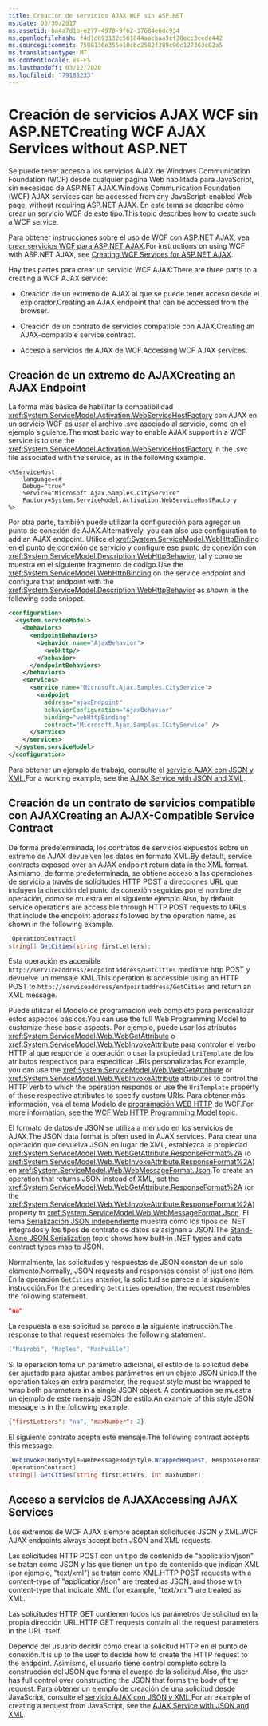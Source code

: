 ```yaml
---
title: Creación de servicios AJAX WCF sin ASP.NET
ms.date: 03/30/2017
ms.assetid: ba4a7d1b-e277-4978-9f62-37684e6dc934
ms.openlocfilehash: f4d1d093132c501844aacbaa9cf28ecc3cede442
ms.sourcegitcommit: 7588136e355e10cbc2582f389c90c127363c02a5
ms.translationtype: MT
ms.contentlocale: es-ES
ms.lasthandoff: 03/12/2020
ms.locfileid: "79185233"
---
```

# <a name="creating-wcf-ajax-services-without-aspnet"></a><span data-ttu-id="1fe4c-102">Creación de servicios AJAX WCF sin ASP.NET</span><span class="sxs-lookup"><span data-stu-id="1fe4c-102">Creating WCF AJAX Services without ASP.NET</span></span>
<span data-ttu-id="1fe4c-103">Se puede tener acceso a los servicios AJAX de Windows Communication Foundation (WCF) desde cualquier página Web habilitada para JavaScript, sin necesidad de ASP.NET AJAX.</span><span class="sxs-lookup"><span data-stu-id="1fe4c-103">Windows Communication Foundation (WCF) AJAX services can be accessed from any JavaScript-enabled Web page, without requiring ASP.NET AJAX.</span></span> <span data-ttu-id="1fe4c-104">En este tema se describe cómo crear un servicio WCF de este tipo.</span><span class="sxs-lookup"><span data-stu-id="1fe4c-104">This topic describes how to create such a WCF service.</span></span>  
  
 <span data-ttu-id="1fe4c-105">Para obtener instrucciones sobre el uso de WCF con ASP.NET AJAX, vea [crear servicios WCF para ASP.NET AJAX](../../../../docs/framework/wcf/feature-details/creating-wcf-services-for-aspnet-ajax.md).</span><span class="sxs-lookup"><span data-stu-id="1fe4c-105">For instructions on using WCF with ASP.NET AJAX, see [Creating WCF Services for ASP.NET AJAX](../../../../docs/framework/wcf/feature-details/creating-wcf-services-for-aspnet-ajax.md).</span></span>  
  
 <span data-ttu-id="1fe4c-106">Hay tres partes para crear un servicio WCF AJAX:</span><span class="sxs-lookup"><span data-stu-id="1fe4c-106">There are three parts to a creating a WCF AJAX service:</span></span>  
  
- <span data-ttu-id="1fe4c-107">Creación de un extremo de AJAX al que se puede tener acceso desde el explorador.</span><span class="sxs-lookup"><span data-stu-id="1fe4c-107">Creating an AJAX endpoint that can be accessed from the browser.</span></span>  
  
- <span data-ttu-id="1fe4c-108">Creación de un contrato de servicios compatible con AJAX.</span><span class="sxs-lookup"><span data-stu-id="1fe4c-108">Creating an AJAX-compatible service contract.</span></span>  
  
- <span data-ttu-id="1fe4c-109">Acceso a servicios de AJAX de WCF.</span><span class="sxs-lookup"><span data-stu-id="1fe4c-109">Accessing WCF AJAX services.</span></span>  
  
## <a name="creating-an-ajax-endpoint"></a><span data-ttu-id="1fe4c-110">Creación de un extremo de AJAX</span><span class="sxs-lookup"><span data-stu-id="1fe4c-110">Creating an AJAX Endpoint</span></span>  
 <span data-ttu-id="1fe4c-111">La forma más básica de habilitar la compatibilidad <xref:System.ServiceModel.Activation.WebServiceHostFactory> con AJAX en un servicio WCF es usar el archivo .svc asociado al servicio, como en el ejemplo siguiente.</span><span class="sxs-lookup"><span data-stu-id="1fe4c-111">The most basic way to enable AJAX support in a WCF service is to use the <xref:System.ServiceModel.Activation.WebServiceHostFactory> in the .svc file associated with the service, as in the following example.</span></span>  
  
```text
<%ServiceHost
    language=c#  
    Debug="true"  
    Service="Microsoft.Ajax.Samples.CityService"  
    Factory=System.ServiceModel.Activation.WebServiceHostFactory  
%>  
```  
  
 <span data-ttu-id="1fe4c-112">Por otra parte, también puede utilizar la configuración para agregar un punto de conexión de AJAX.</span><span class="sxs-lookup"><span data-stu-id="1fe4c-112">Alternatively, you can also use configuration to add an AJAX endpoint.</span></span> <span data-ttu-id="1fe4c-113">Utilice el <xref:System.ServiceModel.WebHttpBinding> en el punto de conexión de servicio y configure ese punto de conexión con <xref:System.ServiceModel.Description.WebHttpBehavior>, tal y como se muestra en el siguiente fragmento de código.</span><span class="sxs-lookup"><span data-stu-id="1fe4c-113">Use the <xref:System.ServiceModel.WebHttpBinding> on the service endpoint and configure that endpoint with the <xref:System.ServiceModel.Description.WebHttpBehavior> as shown in the following code snippet.</span></span>  
  
```xml  
<configuration>  
  <system.serviceModel>  
    <behaviors>  
      <endpointBehaviors>  
        <behavior name="AjaxBehavior">  
          <webHttp/>  
        </behavior>  
      </endpointBehaviors>  
    </behaviors>  
    <services>  
      <service name="Microsoft.Ajax.Samples.CityService">  
        <endpoint
          address="ajaxEndpoint"  
          behaviorConfiguration="AjaxBehavior"  
          binding="webHttpBinding"  
          contract="Microsoft.Ajax.Samples.ICityService" />  
      </service>  
    </services>  
  </system.serviceModel>  
</configuration>  
```  
  
 <span data-ttu-id="1fe4c-114">Para obtener un ejemplo de trabajo, consulte el [servicio AJAX con JSON y XML.](../../../../docs/framework/wcf/samples/ajax-service-with-json-and-xml-sample.md)</span><span class="sxs-lookup"><span data-stu-id="1fe4c-114">For a working example, see the [AJAX Service with JSON and XML](../../../../docs/framework/wcf/samples/ajax-service-with-json-and-xml-sample.md).</span></span>  
  
## <a name="creating-an-ajax-compatible-service-contract"></a><span data-ttu-id="1fe4c-115">Creación de un contrato de servicios compatible con AJAX</span><span class="sxs-lookup"><span data-stu-id="1fe4c-115">Creating an AJAX-Compatible Service Contract</span></span>  
 <span data-ttu-id="1fe4c-116">De forma predeterminada, los contratos de servicios expuestos sobre un extremo de AJAX devuelven los datos en formato XML.</span><span class="sxs-lookup"><span data-stu-id="1fe4c-116">By default, service contracts exposed over an AJAX endpoint return data in the XML format.</span></span> <span data-ttu-id="1fe4c-117">Asimismo, de forma predeterminada, se obtiene acceso a las operaciones de servicio a través de solicitudes HTTP POST a direcciones URL que incluyen la dirección del punto de conexión seguidas por el nombre de operación, como se muestra en el siguiente ejemplo.</span><span class="sxs-lookup"><span data-stu-id="1fe4c-117">Also, by default service operations are accessible through HTTP POST requests to URLs that include the endpoint address followed by the operation name, as shown in the following example.</span></span>  
  
```csharp
[OperationContract]  
string[] GetCities(string firstLetters);  
```  
  
 <span data-ttu-id="1fe4c-118">Esta operación es accesible `http://serviceaddress/endpointaddress/GetCities` mediante http POST y devuelve un mensaje XML.</span><span class="sxs-lookup"><span data-stu-id="1fe4c-118">This operation is accessible using an HTTP POST to `http://serviceaddress/endpointaddress/GetCities` and return an XML message.</span></span>  
  
 <span data-ttu-id="1fe4c-119">Puede utilizar el Modelo de programación web completo para personalizar estos aspectos básicos.</span><span class="sxs-lookup"><span data-stu-id="1fe4c-119">You can use the full Web Programming Model to customize these basic aspects.</span></span> <span data-ttu-id="1fe4c-120">Por ejemplo, puede usar los atributos <xref:System.ServiceModel.Web.WebGetAttribute> o <xref:System.ServiceModel.Web.WebInvokeAttribute> para controlar el verbo HTTP al que responde la operación o usar la propiedad `UriTemplate` de los atributos respectivos para especificar URIs personalizadas.</span><span class="sxs-lookup"><span data-stu-id="1fe4c-120">For example, you can use the <xref:System.ServiceModel.Web.WebGetAttribute> or <xref:System.ServiceModel.Web.WebInvokeAttribute> attributes to control the HTTP verb to which the operation responds or use the `UriTemplate` property of these respective attributes to specify custom URIs.</span></span> <span data-ttu-id="1fe4c-121">Para obtener más información, vea el tema Modelo de [programación WEB HTTP](../../../../docs/framework/wcf/feature-details/wcf-web-http-programming-model.md) de WCF.</span><span class="sxs-lookup"><span data-stu-id="1fe4c-121">For more information, see the [WCF Web HTTP Programming Model](../../../../docs/framework/wcf/feature-details/wcf-web-http-programming-model.md) topic.</span></span>  
  
 <span data-ttu-id="1fe4c-122">El formato de datos de JSON se utiliza a menudo en los servicios de AJAX.</span><span class="sxs-lookup"><span data-stu-id="1fe4c-122">The JSON data format is often used in AJAX services.</span></span> <span data-ttu-id="1fe4c-123">Para crear una operación que devuelva JSON en lugar de XML, establezca la propiedad <xref:System.ServiceModel.Web.WebGetAttribute.ResponseFormat%2A> (o <xref:System.ServiceModel.Web.WebInvokeAttribute.ResponseFormat%2A>) en <xref:System.ServiceModel.Web.WebMessageFormat.Json>.</span><span class="sxs-lookup"><span data-stu-id="1fe4c-123">To create an operation that returns JSON instead of XML, set the <xref:System.ServiceModel.Web.WebGetAttribute.ResponseFormat%2A> (or the <xref:System.ServiceModel.Web.WebInvokeAttribute.ResponseFormat%2A>) property to <xref:System.ServiceModel.Web.WebMessageFormat.Json>.</span></span> <span data-ttu-id="1fe4c-124">El tema [Serialización JSON independiente](../../../../docs/framework/wcf/feature-details/stand-alone-json-serialization.md) muestra cómo los tipos de .NET integrados y los tipos de contrato de datos se asignan a JSON.</span><span class="sxs-lookup"><span data-stu-id="1fe4c-124">The [Stand-Alone JSON Serialization](../../../../docs/framework/wcf/feature-details/stand-alone-json-serialization.md) topic shows how built-in .NET types and data contract types map to JSON.</span></span>  
  
 <span data-ttu-id="1fe4c-125">Normalmente, las solicitudes y respuestas de JSON constan de un solo elemento.</span><span class="sxs-lookup"><span data-stu-id="1fe4c-125">Normally, JSON requests and responses consist of just one item.</span></span> <span data-ttu-id="1fe4c-126">En la operación `GetCities` anterior, la solicitud se parece a la siguiente instrucción.</span><span class="sxs-lookup"><span data-stu-id="1fe4c-126">For the preceding `GetCities` operation, the request resembles the following statement.</span></span>  
  
```json
"na"  
```  
  
 <span data-ttu-id="1fe4c-127">La respuesta a esa solicitud se parece a la siguiente instrucción.</span><span class="sxs-lookup"><span data-stu-id="1fe4c-127">The response to that request resembles the following statement.</span></span>  
  
```json
["Nairobi", "Naples", "Nashville"]  
```  
  
 <span data-ttu-id="1fe4c-128">Si la operación toma un parámetro adicional, el estilo de la solicitud debe ser ajustado para ajustar ambos parámetros en un objeto JSON único.</span><span class="sxs-lookup"><span data-stu-id="1fe4c-128">If the operation takes an extra parameter, the request style must be wrapped to wrap both parameters in a single JSON object.</span></span> <span data-ttu-id="1fe4c-129">A continuación se muestra un ejemplo de este mensaje JSON de estilo.</span><span class="sxs-lookup"><span data-stu-id="1fe4c-129">An example of this style JSON message is in the following example.</span></span>  
  
```json  
{"firstLetters": "na", "maxNumber": 2}  
```  
  
 <span data-ttu-id="1fe4c-130">El siguiente contrato acepta este mensaje.</span><span class="sxs-lookup"><span data-stu-id="1fe4c-130">The following contract accepts this message.</span></span>  
  
```csharp
[WebInvoke(BodyStyle=WebMessageBodyStyle.WrappedRequest, ResponseFormat=WebMessageFormat.Json)]  
[OperationContract]  
string[] GetCities(string firstLetters, int maxNumber);  
```  
  
## <a name="accessing-ajax-services"></a><span data-ttu-id="1fe4c-131">Acceso a servicios de AJAX</span><span class="sxs-lookup"><span data-stu-id="1fe4c-131">Accessing AJAX Services</span></span>  
 <span data-ttu-id="1fe4c-132">Los extremos de WCF AJAX siempre aceptan solicitudes JSON y XML.</span><span class="sxs-lookup"><span data-stu-id="1fe4c-132">WCF AJAX endpoints always accept both JSON and XML requests.</span></span>  
  
 <span data-ttu-id="1fe4c-133">Las solicitudes HTTP POST con un tipo de contenido de "application/json" se tratan como JSON y las que tienen un tipo de contenido que indican XML (por ejemplo, "text/xml") se tratan como XML.</span><span class="sxs-lookup"><span data-stu-id="1fe4c-133">HTTP POST requests with a content-type of "application/json" are treated as JSON, and those with content-type that indicate XML (for example, "text/xml") are treated as XML.</span></span>  
  
 <span data-ttu-id="1fe4c-134">Las solicitudes HTTP GET contienen todos los parámetros de solicitud en la propia dirección URL.</span><span class="sxs-lookup"><span data-stu-id="1fe4c-134">HTTP GET requests contain all the request parameters in the URL itself.</span></span>  
  
 <span data-ttu-id="1fe4c-135">Depende del usuario decidir cómo crear la solicitud HTTP en el punto de conexión.</span><span class="sxs-lookup"><span data-stu-id="1fe4c-135">It is up to the user to decide how to create the HTTP request to the endpoint.</span></span> <span data-ttu-id="1fe4c-136">Asimismo, el usuario tiene control completo sobre la construcción del JSON que forma el cuerpo de la solicitud.</span><span class="sxs-lookup"><span data-stu-id="1fe4c-136">Also, the user has full control over constructing the JSON that forms the body of the request.</span></span> <span data-ttu-id="1fe4c-137">Para obtener un ejemplo de creación de una solicitud desde JavaScript, consulte el [servicio AJAX con JSON y XML.](../../../../docs/framework/wcf/samples/ajax-service-with-json-and-xml-sample.md)</span><span class="sxs-lookup"><span data-stu-id="1fe4c-137">For an example of creating a request from JavaScript, see the [AJAX Service with JSON and XML](../../../../docs/framework/wcf/samples/ajax-service-with-json-and-xml-sample.md).</span></span>
